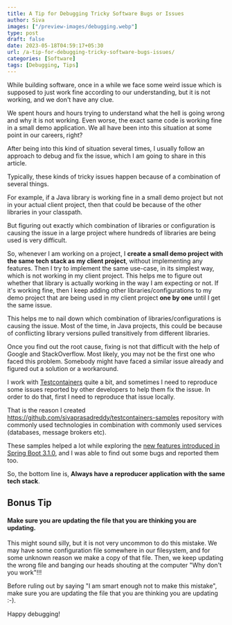 ```yaml
---
title: A Tip for Debugging Tricky Software Bugs or Issues
author: Siva
images: ["/preview-images/debugging.webp"]
type: post
draft: false
date: 2023-05-18T04:59:17+05:30
url: /a-tip-for-debugging-tricky-software-bugs-issues/
categories: [Software]
tags: [Debugging, Tips]
---
```


While building software, once in a while we face some weird issue which is supposed to just work fine 
according to our understanding, but it is not working, and we don't have any clue. 

We spent hours and hours trying to understand what the hell is going wrong and why it is not working.
Even worse, the exact same code is working fine in a small demo application. 
We all have been into this situation at some point in our careers, right?

After being into this kind of situation several times, I usually follow an approach to debug and fix the issue, 
which I am going to share in this article.

Typically, these kinds of tricky issues happen because of a combination of several things.

For example, if a Java library is working fine in a small demo project but not in your actual client project, 
then that could be because of the other libraries in your classpath.

But figuring out exactly which combination of libraries or configuration is causing the issue 
in a large project where hundreds of libraries are being used is very difficult.

So, whenever I am working on a project, I **create a small demo project with the same tech stack as my client project**, without implementing any features.
Then I try to implement the same use-case, in its simplest way, which is not working in my client project.
This helps me to figure out whether that library is actually working in the way I am expecting or not.
If it's working fine, then I keep adding other libraries/configurations to my demo project that are being used in my client project **one by one**
until I get the same issue.

This helps me to nail down which combination of libraries/configurations is causing the issue.
Most of the time, in Java projects, this could be because of conflicting library versions pulled transitively from different libraries.

Once you find out the root cause, fixing is not that difficult with the help of Google and StackOverflow.
Most likely, you may not be the first one who faced this problem. 
Somebody might have faced a similar issue already and figured out a solution or a workaround.

I work with [Testcontainers](https://testcontainers.com/) quite a bit, and sometimes I need to reproduce some issues reported by other developers to help them fix the issue.
In order to do that, first I need to reproduce that issue locally. 

That is the reason I created https://github.com/sivaprasadreddy/testcontainers-samples repository 
with commonly used technologies in combination with commonly used services (databases, message brokers etc).

These samples helped a lot while exploring the 
[new features introduced in Spring Boot 3.1.0](https://docs.spring.io/spring-boot/docs/3.1.0-SNAPSHOT/reference/htmlsingle/#features.testing.testcontainers), 
and I was able to find out some bugs and reported them too.

So, the bottom line is, **Always have a reproducer application with the same tech stack**.

## Bonus Tip

#### Make sure you are updating the file that you are thinking you are updating.

This might sound silly, but it is not very uncommon to do this mistake. 
We may have some configuration file somewhere in our filesystem, 
and for some unknown reason we make a copy of that file.
Then, we keep updating the wrong file and banging our heads shouting at the computer "Why don't you work"!!!

Before ruling out by saying "I am smart enough not to make this mistake", 
make sure you are updating the file that you are thinking you are updating :-).

Happy debugging!